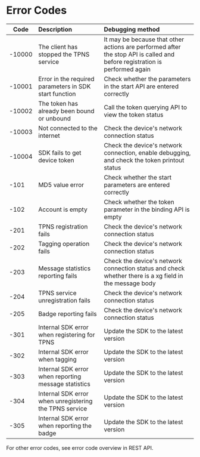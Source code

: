 # Error Codes



| Code | Description | Debugging method |
| ------ | :--------------------------- | :--------------------------------------------------- |
| -10000 | The client has stopped the TPNS service | It may be because that other actions are performed after the stop API is called and before registration is performed again |
| -10001 | Error in the required parameters in SDK start function | Check whether the parameters in the start API are entered correctly |
| -10002 | The token has already been bound or unbound | Call the token querying API to view the token status |
| -10003 | Not connected to the internet | Check the device's network connection status |
| -10004 | SDK fails to get device token | Check the device's network connection, enable debugging, and check the token printout status |
| -101 | MD5 value error | Check whether the start parameters are entered correctly |
| -102 | Account is empty | Check whether the token parameter in the binding API is empty |
| -201 | TPNS registration fails | Check the device's network connection status |
| -202 | Tagging operation fails | Check the device's network connection status |
| -203 | Message statistics reporting fails | Check the device's network connection status and check whether there is a xg field in the message body |
| -204 | TPNS service unregistration fails | Check the device's network connection status |
| -205 | Badge reporting fails | Check the device's network connection status |
| -301 | Internal SDK error when registering for TPNS | Update the SDK to the latest version |
| -302 | Internal SDK error when tagging | Update the SDK to the latest version |
| -303 | Internal SDK error when reporting message statistics | Update the SDK to the latest version |
| -304 | Internal SDK error when unregistering the TPNS service | Update the SDK to the latest version |
| -305 | Internal SDK error when reporting the badge | Update the SDK to the latest version |

For other error codes, see error code overview in REST API.
